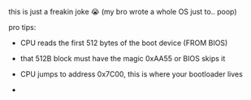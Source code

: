 this is just a freakin joke :sob:
(my bro wrote a whole OS just to.. poop)

pro tips:
- CPU reads the first 512 bytes of the boot device (FROM BIOS)
- that 512B block must have the magic 0xAA55 or BIOS skips it
- CPU jumps to address 0x7C00, this is where your bootloader lives

-
